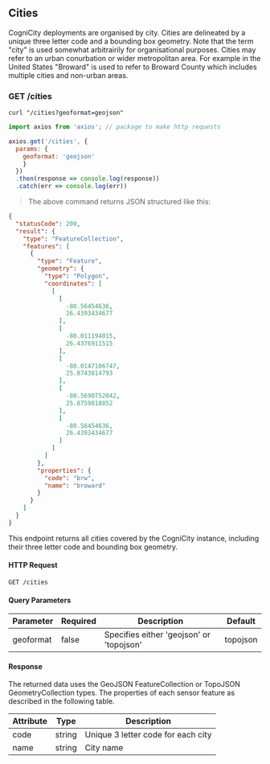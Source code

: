 ## Cities

CogniCity deployments are organised by city. Cities are delineated by a unique three letter code and a bounding box geometry. Note that the term "city" is used somewhat arbitrairily for organisational purposes. Cities may refer to an urban conurbation or wider metropolitan area. For example in the United States "Broward" is used to refer to Broward County which includes multiple cities and non-urban areas.

### GET /cities

```shell
curl "/cities?geoformat=geojson"
```

```javascript
import axios from 'axios'; // package to make http requests

axios.get('/cities', {
  params: {
    geoformat: 'geojson'
    }
  })
  .then(response => console.log(response))
  .catch(err => console.log(err))
```

> The above command returns JSON structured like this:

```json
{
  "statusCode": 200,
  "result": {
    "type": "FeatureCollection",
    "features": [
      {
        "type": "Feature",
        "geometry": {
          "type": "Polygon",
          "coordinates": [
            [
              [
                -80.56454636,
                26.4393434677
              ],
              [
                -80.011194015,
                26.4376911515
              ],
              [
                -80.0147106747,
                25.8743814793
              ],
              [
                -80.5690752042,
                25.8759818852
              ],
              [
                -80.56454636,
                26.4393434677
              ]
            ]
          ]
        },
        "properties": {
          "code": "brw",
          "name": "broward"
        }
      }
    ]
  }
}
```

This endpoint returns all cities covered by the CogniCity instance, including their three letter code and bounding box geometry.

#### HTTP Request

`GET /cities`

#### Query Parameters

Parameter | Required | Description | Default |
--------- | ------- | ------------ | ------- |
geoformat | false | Specifies either 'geojson' or 'topojson' | topojson |

#### Response
The returned data uses the GeoJSON FeatureCollection or TopoJSON GeometryCollection types. The properties of each sensor feature as described in the following table.

Attribute | Type | Description |
--------- | --------- | ----------- |
code | string | Unique 3 letter code for each city |
name | string | City name |
